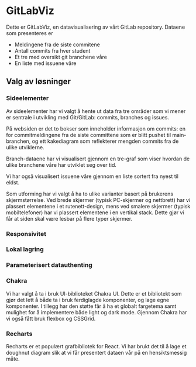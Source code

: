 # GitLabViz

Dette er GitLabViz, en datavisualisering av vårt GitLab repository. Dataene som presenteres er

- Meldingene fra de siste commitene
- Antall commits fra hver student
- Et tre med oversikt git branchene våre
- En liste med issuene våre

## Valg av løsninger

### Sideelementer

Av sideelementer har vi valgt å hente ut data fra tre områder som vi mener er sentrale i utvikling med Git/GitLab: commits, branches og issues.

På websiden er det to bokser som inneholder informasjon om commits: en for commitmeldingene fra de siste committene som er blitt pushet til main-branchen, og ett kakediagram som reflekterer mengden commits fra de ulike utviklerne.

Branch-dataene har vi visualisert gjennom en tre-graf som viser hvordan de ulike branchene våre har utviklet seg over tid.

Vi har også visualisert issuene våre gjennom en liste sortert fra nyest til eldst.

Som utforming har vi valgt å ha to ulike varianter basert på brukerens skjermstørrelse. Ved brede skjermer (typisk PC-skjermer og nettbrett) har vi plassert elementene i et rutenett-design, mens ved smalere skjermer (typisk mobiltelefoner) har vi plassert elementene i en vertikal stack. Dette gjør vi får at siden skal være lesbar på flere typer skjermer.

### Responsivitet

### Lokal lagring

### Parameterisert datauthenting

### Chakra

Vi har valgt å ta i bruk UI-biblioteket Chakra UI. Dette er et bibliotekt som gjør det lett å både ta i bruk ferdiglagde komponenter, og lage egne komponenter. I tillegg har den støtte får å ha et globalt fargetema samt mulighet for å implementere både light og dark mode. Gjennom Chakra har vi også fått bruk flexbox og CSSGrid.

### Recharts

Recharts er et populært grafbibliotek for React. Vi har brukt det til å lage et doughnut diagram slik at vi får presentert dataen vår på en hensiktsmessig måte.
